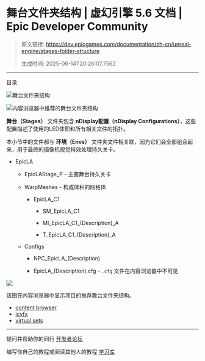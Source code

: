 # 舞台文件夹结构 | 虚幻引擎 5.6 文档 | Epic Developer Community

> 原文链接: https://dev.epicgames.com/documentation/zh-cn/unreal-engine/stages-folder-structure
> 
> 生成时间: 2025-06-14T20:26:07.756Z

---

目录

![舞台文件夹结构](https://dev.epicgames.com/community/api/documentation/image/955bf095-a61a-4e95-a705-fb7460c74d1d?resizing_type=fill&width=1920&height=335)

![内容浏览器中推荐的舞台文件夹结构](https://d1iv7db44yhgxn.cloudfront.net/documentation/images/bdee7bd2-7807-4e5d-9814-f766c26af413/cb_stages.png)

**舞台（Stages）** 文件夹包含 **nDisplay配置（nDisplay Configurations）**，这些配置描述了使用的LED体积和所有相关文件的拓扑。

本小节中的文件都与 **环境（Envs）** 文件夹文件相关联，因为它们会全部组合起来，用于最终的摄像机视觉特效处理持久关卡。

-   EpicLA
    
    -   EpicLAStage\_P - 主要舞台持久关卡
        
    -   WarpMeshes - 构成体积的网格体
        
        -   EpicLA\_C1
            
            -   SM\_EpicLA\_C1
                
            -   MI\_EpicLA\_C1\_(Description)\_A
                
            -   T\_EpicLA\_C1\_(Description)\_A
                
    -   Configs
        
        -   NPC\_EpicLA\_(Description)
            
        -   EpicLA\_(Description).cfg - `.cfg` 文件在内容浏览器中不可见
            

[![](https://d1iv7db44yhgxn.cloudfront.net/documentation/images/62b38205-79b2-4f6b-9991-30752e78eb14/stages-chart.png)](https://d1iv7db44yhgxn.cloudfront.net/documentation/images/62b38205-79b2-4f6b-9991-30752e78eb14/stages-chart.png)

该图在内容浏览器中显示项目的推荐舞台文件夹结构。

-   [content browser](https://dev.epicgames.com/community/search?query=content%20browser)
-   [icvfx](https://dev.epicgames.com/community/search?query=icvfx)
-   [virtual sets](https://dev.epicgames.com/community/search?query=virtual%20sets)

* * *

提问并帮助你的同行 [开发者论坛](https://forums.unrealengine.com/categories?tag=unreal-engine)

编写你自己的教程或阅读其他人的教程 [学习库](https://dev.epicgames.com/community/unreal-engine/learning)